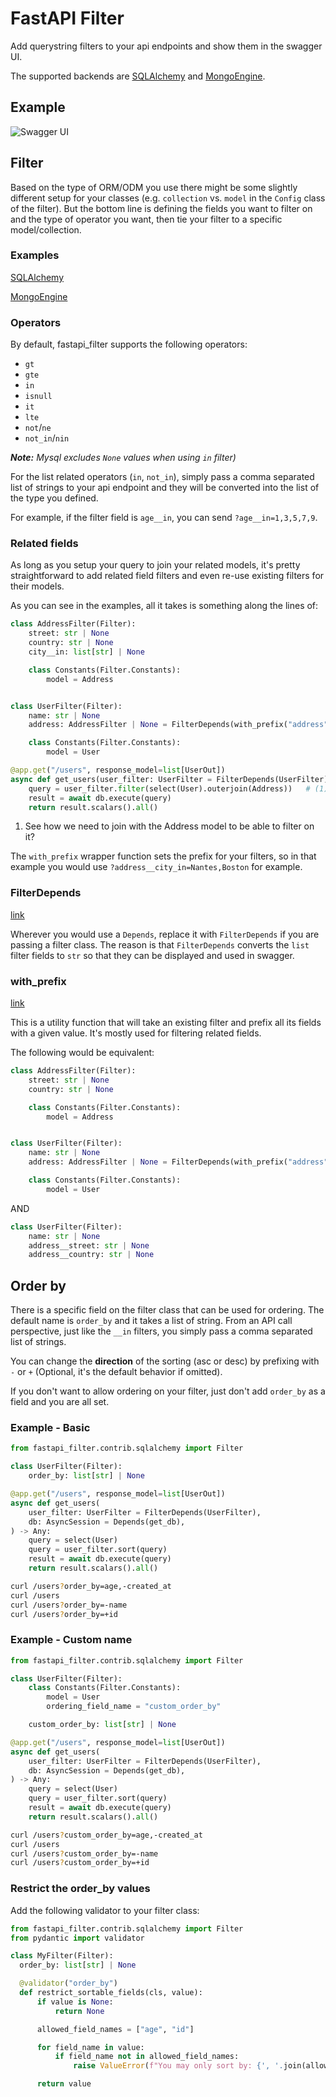 # FastAPI Filter

Add querystring filters to your api endpoints and show them in the swagger UI.

The supported backends are [SQLAlchemy](https://github.com/sqlalchemy/sqlalchemy) and
[MongoEngine](https://github.com/MongoEngine/mongoengine).


## Example

![Swagger UI](./swagger-ui.png)

## Filter

Based on the type of ORM/ODM you use there might be some slightly different setup for your classes (e.g. `collection`
vs. `model` in the `Config` class of the filter). But the bottom line is defining the fields you want to filter on and
the type of operator you want, then tie your filter to a specific model/collection.

### Examples

[SQLAlchemy](https://github.com/arthurio/fastapi-filter/blob/main/examples/fastapi_filter_sqlalchemy.py)

[MongoEngine](https://github.com/arthurio/fastapi-filter/blob/main/examples/fastapi_filter_mongoengine.py)

### Operators

By default, fastapi_filter supports the following operators:

  - `gt`
  - `gte`
  - `in`
  - `isnull`
  - `it`
  - `lte`
  - `not`/`ne`
  - `not_in`/`nin`

_**Note:** Mysql excludes `None` values when using `in` filter)_

For the list related operators (`in`, `not_in`), simply pass a comma separated list of strings to your api endpoint and
they will be converted into the list of the type you defined.

For example, if the filter field is `age__in`, you can send `?age__in=1,3,5,7,9`.

### Related fields

As long as you setup your query to join your related models, it's pretty straightforward to add related field filters
and even re-use existing filters for their models.

As you can see in the examples, all it takes is something along the lines of:

```python hl_lines="19"
class AddressFilter(Filter):
    street: str | None
    country: str | None
    city__in: list[str] | None

    class Constants(Filter.Constants):
        model = Address


class UserFilter(Filter):
    name: str | None
    address: AddressFilter | None = FilterDepends(with_prefix("address", AddressFilter))

    class Constants(Filter.Constants):
        model = User

@app.get("/users", response_model=list[UserOut])
async def get_users(user_filter: UserFilter = FilterDepends(UserFilter), db: AsyncSession = Depends(get_db)) -> Any:
    query = user_filter.filter(select(User).outerjoin(Address))   # (1)
    result = await db.execute(query)
    return result.scalars().all()
```

1. See how we need to join with the Address model to be able to filter on it?

The `with_prefix` wrapper function sets the prefix for your filters, so in that example you would use
`?address__city_in=Nantes,Boston` for example.

### FilterDepends

[link](https://github.com/arthurio/fastapi-filter/blob/main/fastapi_filter/base/filter.py#L87)

Wherever you would use a `Depends`, replace it with `FilterDepends` if you are passing a filter class. The reason is
that `FilterDepends` converts the `list` filter fields to `str` so that they can be displayed and used in swagger.


### with_prefix

[link](https://github.com/arthurio/fastapi-filter/blob/main/fastapi_filter/base/filter.py#L21)

This is a utility function that will take an existing filter and prefix all its fields with a given value. It's mostly
used for filtering related fields.

The following would be equivalent:

```python
class AddressFilter(Filter):
    street: str | None
    country: str | None

    class Constants(Filter.Constants):
        model = Address


class UserFilter(Filter):
    name: str | None
    address: AddressFilter | None = FilterDepends(with_prefix("address", AddressFilter))

    class Constants(Filter.Constants):
        model = User
```

AND

```python
class UserFilter(Filter):
    name: str | None
    address__street: str | None
    address__country: str | None
```

## Order by

There is a specific field on the filter class that can be used for ordering. The default name is `order_by` and it
takes a list of string. From an API call perspective, just like the `__in` filters, you simply pass a comma separated
list of strings.

You can change the **direction** of the sorting (asc or desc) by prefixing with `-` or `+` (Optional, it's the default
behavior if omitted).

If you don't want to allow ordering on your filter, just don't add `order_by` as a field and you are all set.


### Example - Basic


```python
from fastapi_filter.contrib.sqlalchemy import Filter

class UserFilter(Filter):
    order_by: list[str] | None

@app.get("/users", response_model=list[UserOut])
async def get_users(
    user_filter: UserFilter = FilterDepends(UserFilter),
    db: AsyncSession = Depends(get_db),
) -> Any:
    query = select(User)
    query = user_filter.sort(query)
    result = await db.execute(query)
    return result.scalars().all()
```

```bash
curl /users?order_by=age,-created_at
curl /users
curl /users?order_by=-name
curl /users?order_by=+id
```

### Example - Custom name

```python
from fastapi_filter.contrib.sqlalchemy import Filter

class UserFilter(Filter):
    class Constants(Filter.Constants):
        model = User
        ordering_field_name = "custom_order_by"

    custom_order_by: list[str] | None

@app.get("/users", response_model=list[UserOut])
async def get_users(
    user_filter: UserFilter = FilterDepends(UserFilter),
    db: AsyncSession = Depends(get_db),
) -> Any:
    query = select(User)
    query = user_filter.sort(query)
    result = await db.execute(query)
    return result.scalars().all()
```

```bash
curl /users?custom_order_by=age,-created_at
curl /users
curl /users?custom_order_by=-name
curl /users?custom_order_by=+id
```

### Restrict the order_by values

Add the following validator to your filter class:

```python
from fastapi_filter.contrib.sqlalchemy import Filter
from pydantic import validator

class MyFilter(Filter):
  order_by: list[str] | None

  @validator("order_by")
  def restrict_sortable_fields(cls, value):
      if value is None:
          return None

      allowed_field_names = ["age", "id"]

      for field_name in value:
          if field_name not in allowed_field_names:
              raise ValueError(f"You may only sort by: {', '.join(allowed_field_names)}")

      return value
```
